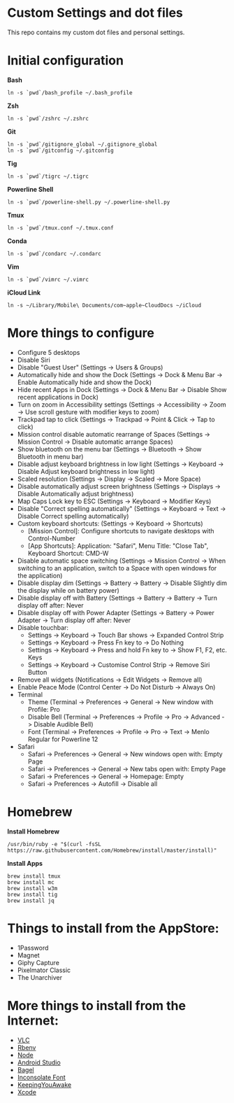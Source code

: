 # Custom Settings and dot files

This repo contains my custom dot files and personal settings.

# Initial configuration

**Bash**
```
ln -s `pwd`/bash_profile ~/.bash_profile
```

**Zsh**
```
ln -s `pwd`/zshrc ~/.zshrc
```

**Git**
```
ln -s `pwd`/gitignore_global ~/.gitignore_global
ln -s `pwd`/gitconfig ~/.gitconfig
```

**Tig**
```
ln -s `pwd`/tigrc ~/.tigrc
```

**Powerline Shell**
```
ln -s `pwd`/powerline-shell.py ~/.powerline-shell.py
```

**Tmux**
```
ln -s `pwd`/tmux.conf ~/.tmux.conf
```

**Conda**
```
ln -s `pwd`/condarc ~/.condarc
```

**Vim**
```
ln -s `pwd`/vimrc ~/.vimrc
```

**iCloud Link**
```
ln -s ~/Library/Mobile\ Documents/com~apple~CloudDocs ~/iCloud
```

# More things to configure

* Configure 5 desktops
* Disable Siri
* Disable "Guest User" (Settings -> Users & Groups)
* Automatically hide and show the Dock (Settings -> Dock & Menu Bar -> Enable Automatically hide and show the Dock)
* Hide recent Apps in Dock (Settings -> Dock & Menu Bar -> Disable Show recent applications in Dock)
* Turn on zoom in Accessibility settings (Settings -> Accessibility -> Zoom -> Use scroll gesture with modifier keys to zoom)
* Trackpad tap to click (Settings -> Trackpad -> Point & Click -> Tap to click)
* Mission control disable automatic rearrange of Spaces (Settings -> Mission Control -> Disable automatic arrange Spaces)
* Show bluetooth on the menu bar (Settings -> Bluetooth -> Show Bluetooth in menu bar)
* Disable adjust keyboard brightness in low light (Settings -> Keyboard -> Disable Adjust keyboard brightness in low light)
* Scaled resolution (Settings -> Display -> Scaled -> More Space)
* Disable automatically adjust screen brightness (Settings -> Displays -> Disable Automatically adjust brightness)
* Map Caps Lock key to ESC (Settings -> Keyboard -> Modifier Keys)
* Disable "Correct spelling automatically" (Settings -> Keyboard -> Text -> Disable Correct spelling automatically)
* Custom keyboard shortcuts: (Settings -> Keyboard -> Shortcuts)
    - [Mission Control]: Configure shortcuts to navigate desktops with Control-Number
    - [App Shortcuts]: Application: "Safari", Menu Title: "Close Tab", Keyboard Shortcut: CMD-W
* Disable automatic space switching (Settings -> Mission Control -> When switching to an application, switch to a Space with open windows for the application)
* Disable display dim (Settings -> Battery -> Battery -> Disable Slightly dim the display while on battery power)
* Disable display off with Battery (Settings -> Battery -> Battery -> Turn display off after: Never
* Disable display off with Power Adapter (Settings -> Battery -> Power Adapter -> Turn display off after: Never
* Disable touchbar:
    - Settings -> Keyboard -> Touch Bar shows -> Expanded Control Strip
    - Settings -> Keyboard -> Press Fn key to -> Do Nothing
    - Settings -> Keyboard -> Press and hold Fn key to -> Show F1, F2, etc. Keys
    - Settings -> Keyboard -> Customise Control Strip -> Remove Siri Button
* Remove all widgets (Notifications -> Edit Widgets -> Remove all) 
* Enable Peace Mode (Control Center -> Do Not Disturb -> Always On)
* Terminal
    - Theme (Terminal -> Preferences -> General -> New window with Profile: Pro
    - Disable Bell (Terminal -> Preferences -> Profile -> Pro -> Advanced -> Disable Audible Bell)
    - Font (Terminal -> Preferences -> Profile -> Pro -> Text -> Menlo Regular for Powerline 12
* Safari
    - Safari -> Preferences -> General -> New windows open with: Empty Page
    - Safari -> Preferences -> General -> New tabs open with: Empty Page
    - Safari -> Preferences -> General -> Homepage: Empty
    - Safari -> Preferences -> Autofill -> Disable all

# Homebrew

**Install Homebrew**
```
/usr/bin/ruby -e "$(curl -fsSL https://raw.githubusercontent.com/Homebrew/install/master/install)"
```

**Install Apps**
```
brew install tmux
brew install mc
brew install w3m
brew install tig
brew install jq
```

# Things to install from the AppStore:

* 1Password
* Magnet
* Giphy Capture
* Pixelmator Classic
* The Unarchiver

# More things to install from the Internet:

* [VLC](http://www.videolan.org/vlc/index.html)
* [Rbenv](https://github.com/rbenv/rbenv)
* [Node](https://nodejs.org)
* [Android Studio](https://developer.android.com/studio)
* [Bagel](https://github.com/yagiz/Bagel)
* [Inconsolate Font](https://fonts.google.com/specimen/Inconsolata)
* [KeepingYouAwake](https://github.com/newmarcel/KeepingYouAwake)
* [Xcode](https://developer.apple.com)

